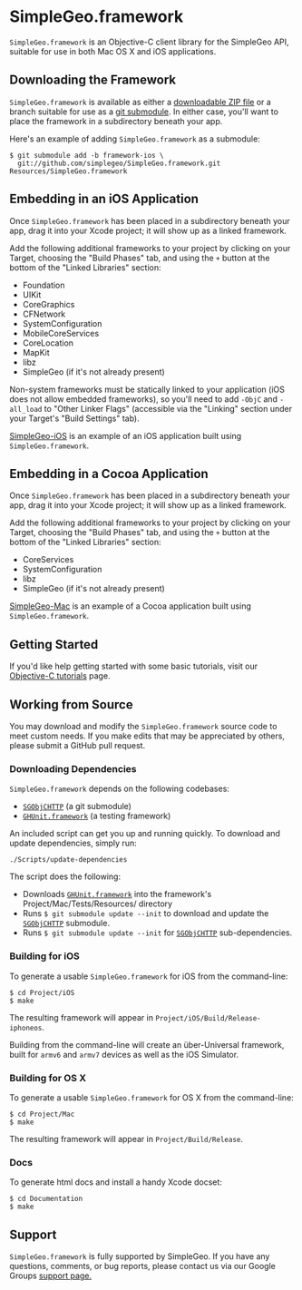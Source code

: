 # SimpleGeo.framework

`SimpleGeo.framework` is an Objective-C client library for the SimpleGeo API, suitable for use in both Mac OS X and iOS applications.

## Downloading the Framework

`SimpleGeo.framework` is available as either a [downloadable ZIP
file](https://github.com/simplegeo/SimpleGeo.framework/downloads) or a branch suitable for use as a [git
submodule](http://book.git-scm.com/5_submodules.html). In either case, you'll want to place the framework in a subdirectory beneath your app.

Here's an example of adding `SimpleGeo.framework` as a submodule:

    $ git submodule add -b framework-ios \
      git://github.com/simplegeo/SimpleGeo.framework.git Resources/SimpleGeo.framework

## Embedding in an iOS Application

Once `SimpleGeo.framework` has been placed in a subdirectory beneath your app, drag it into your Xcode project; it will show up as a linked framework.

Add the following additional frameworks to your project by clicking on your Target, choosing the "Build Phases" tab, and using the `+` button at the bottom of the "Linked Libraries" section:

* Foundation
* UIKit
* CoreGraphics
* CFNetwork
* SystemConfiguration
* MobileCoreServices
* CoreLocation
* MapKit
* libz
* SimpleGeo (if it's not already present)

Non-system frameworks must be statically linked to your application (iOS does not allow embedded frameworks), so you'll need to add `-ObjC` and `-all_load` to "Other Linker Flags" (accessible via the "Linking" section under your Target's  "Build Settings" tab).

[SimpleGeo-iOS](https://github.com/simplegeo/SimpleGeo-iOS) is an example of an iOS application built using `SimpleGeo.framework`.

## Embedding in a Cocoa Application

Once `SimpleGeo.framework` has been placed in a subdirectory beneath your app, drag it into your Xcode project; it will show up as a linked framework.

Add the following additional frameworks to your project by clicking on your Target, choosing the "Build Phases" tab, and using the `+` button at the bottom of the "Linked Libraries" section:

* CoreServices
* SystemConfiguration
* libz
* SimpleGeo (if it's not already present)

[SimpleGeo-Mac](https://github.com/simplegeo/SimpleGeo-Mac) is an example of a Cocoa application built using `SimpleGeo.framework`.

## Getting Started

If you'd like help getting started with some basic tutorials, visit our [Objective-C tutorials](https://simplegeo.com/docs/tutorials/objective-c) page.

## Working from Source

You may download and modify the `SimpleGeo.framework` source code to meet custom needs. If you make edits that may be appreciated by others, please submit a GitHub pull request.

### Downloading Dependencies

`SimpleGeo.framework` depends on the following codebases:

* [`SGObjCHTTP`](https://github.com/simplegeo/SGObjCHTTP) (a git submodule)
* [`GHUnit.framework`](https://github.com/gabriel/gh-unit/downloads) (a testing framework)

An included script can get you up and running quickly. To download and update dependencies, simply run:

	./Scripts/update-dependencies

The script does the following:

* Downloads [`GHUnit.framework`](https://github.com/gabriel/gh-unit/downloads) into the framework's Project/Mac/Tests/Resources/ directory
* Runs `$ git submodule update --init` to download and update the [`SGObjCHTTP`](https://github.com/simplegeo/SGObjCHTTP) submodule.
* Runs `$ git submodule update --init` for [`SGObjCHTTP`](https://github.com/simplegeo/SGObjCHTTP) sub-dependencies.

### Building for iOS

To generate a usable `SimpleGeo.framework` for iOS from the command-line:

    $ cd Project/iOS
    $ make

The resulting framework will appear in `Project/iOS/Build/Release-iphoneos`.

Building from the command-line will create an über-Universal framework, built for `armv6` and `armv7` devices as well as the iOS Simulator.

### Building for OS X

To generate a usable `SimpleGeo.framework` for OS X from the command-line:

    $ cd Project/Mac
    $ make

The resulting framework will appear in `Project/Build/Release`.

### Docs

To generate html docs and install a handy Xcode docset:

    $ cd Documentation
    $ make

## Support

`SimpleGeo.framework` is fully supported by SimpleGeo. If you have any questions, comments, or bug reports, please contact us via our Google Groups [support page.](https://groups.google.com/forum/#!forum/simplegeo)
